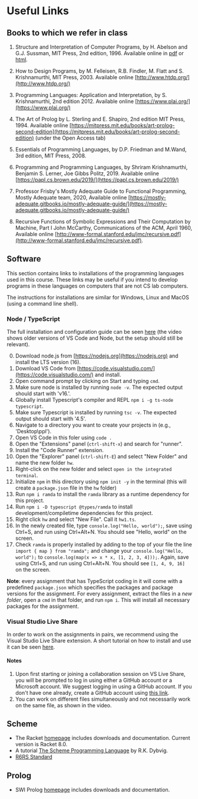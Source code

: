 # Useful Links

## Books to which we refer in class

1. Structure and Interpretation of Computer Programs, by H. Abelson and G.J. Sussman, MIT Press, 2nd edition, 1996. Available online in [pdf](https://sicpebook.wordpress.com/ebook/) or [html](https://mitpress.mit.edu/sites/default/files/sicp/full-text/book/book.html).

2. How to Design Programs, by M. Felleisen, R.B. Findler, M. Flatt and S. Krishnamurthi, MIT Press, 2003. Available online [http://www.htdp.org/](http://www.htdp.org/)

3. Programming Languages: Application and Interpretation, by S. Krishnamurthi, 2nd edition 2012. Available online [https://www.plai.org/](https://www.plai.org/)

4. The Art of Prolog by L. Sterling and E. Shapiro, 2nd edition MIT Press, 1994. Available online [https://mitpress.mit.edu/books/art-prolog-second-edition](https://mitpress.mit.edu/books/art-prolog-second-edition) (under the Open Access tab)

5. Essentials of Programming Languages, by D.P. Friedman and M.Wand, 3rd edition, MIT Press, 2008.

6. Programming and Programming Languages, by Shriram Krishnamurthi, Benjamin S. Lerner, Joe Gibbs Politz, 2019. Available online [https://papl.cs.brown.edu/2019/](https://papl.cs.brown.edu/2019/)

7. Professor Frisby's Mostly Adequate Guide to Functional Programming, Mostly Adequate team, 2020, Available online [https://mostly-adequate.gitbooks.io/mostly-adequate-guide/](https://mostly-adequate.gitbooks.io/mostly-adequate-guide/)

8. Recursive Functions of Symbolic Expressions and Their Computation by Machine, Part I John McCarthy, Communications of the ACM, April 1960, Available online [http://www-formal.stanford.edu/jmc/recursive.pdf](http://www-formal.stanford.edu/jmc/recursive.pdf). 

## Software

This section contains links to installations of the programming languages used in this course. These links may be useful if you intend to develop programs in these languages on computers that are not CS lab computers.

The instructions for installations are similar for Windows, Linux and MacOS (using a command line shell).

### Node / TypeScript

The full installation and configuration guide can be seen [here](https://youtu.be/tnn_a4hReKs) (the video shows older versions of VS Code and Node, but the setup should still be relevant).


0. Download node.js from [https://nodejs.org](https://nodejs.org) and install the LTS version (16).
0. Download VS Code from [https://code.visualstudio.com/](https://code.visualstudio.com/) and install.
0. Open command prompt by clicking on Start and typing `cmd`.
0. Make sure node is installed by running `node -v`. The expected output should start with 'v16.'.
0. Globally install Typescript's compiler and REPL `npm i -g ts-node typescript`.
1. Make sure Typescript is installed by running `tsc -v`. The expected output should start with '4.5'.
2. Navigate to a directory you want to create your projects in (e.g., 'Desktop\ppl').
3. Open VS Code in this foler using `code .`
4. Open the "Extensions" panel (`ctrl-shift-x`) and search for "runner".
5. Install the "Code Runner" extension.
6. Open the "Explorer" panel (`ctrl-shift-E`) and select "New Folder" and name the new folder `hw`.
7. Right-click on the new folder and select `open in the integrated terminal`.
8. Initialize `npm` in this directory using `npm init -y` in the terminal (this will create a `package.json` file in the `hw` folder)
9. Run `npm i ramda` to install the `ramda` library as a runtime dependency for this project.
10. Run `npm i -D typescript @types/ramda` to install development/compiletime dependencies for this project.
11. Right click `hw` and select "New File". Call it `hw1.ts`.
12. In the newly created file, type `console.log("Hello, world");`, save using Ctrl+S, and run using Ctrl+Alt+N. You should see "Hello, world" on the screen.
13. Check `ramda` is properly installed by adding to the top of your file the line `import { map } from "ramda";` and change your `console.log("Hello, world");` to `console.log(map(x => x * x, [1, 2, 3, 4]));`. Again, save using Ctrl+S, and run using Ctrl+Alt+N. You should see `[1, 4, 9, 16]` on the screen.

**Note**: every assignment that has TypeScript coding in it will come with a predefined `package.json` which specifies the packages and package versions for the assignment. For every assignment, extract the files in a *new folder*, open a `cmd` in that folder, and run `npm i`. This will install all necessary packages for the assignment.

### Visual Studio Live Share

In order to work on the assignments in pairs, we recommend using the Visual Studio Live Share extension. A short tutorial on how to install and use it can be seen [here](https://youtu.be/tjJf0UgMd0Q).

#### Notes

1. Upon first starting or joining a collaboration session on VS Live Share, you will be prompted to log in using either a GitHub account or a Microsoft account. We suggest logging in using a GitHub account. If you don't have one already, create a GitHub account using [this link](https://education.github.com/students).
2. You can work on different files simultaneously and not necessarily work on the same file, as shown in the video.

## Scheme

* The Racket [homepage](http://racket-lang.org/) includes downloads and documentation. Current version is Racket 8.0.
* A tutorial [The Scheme Programming Language](http://www.scheme.com/tspl4/) by R.K. Dybvig.
* [R6RS Standard](http://www.r6rs.org/final/r6rs.pdf)

## Prolog

* SWI Prolog [homepage](http://www.swi-prolog.org/) includes downloads and documentation.
